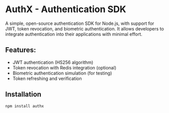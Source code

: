 # AuthX - Authentication SDK

A simple, open-source authentication SDK for Node.js, with support for JWT, token revocation, and biometric authentication. It allows developers to integrate authentication into their applications with minimal effort.

## Features:
- JWT authentication (HS256 algorithm)
- Token revocation with Redis integration (optional)
- Biometric authentication simulation (for testing)
- Token refreshing and verification

## Installation

```bash
npm install authx
